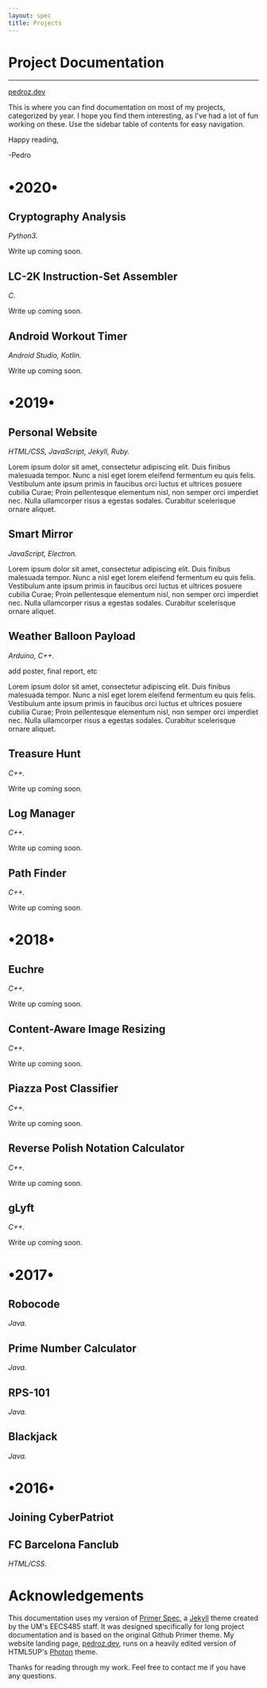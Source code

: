 ```yaml
---
layout: spec
title: Projects
---
```


Project Documentation
=======================

---

[pedroz.dev](https://pedroz.dev/)

This is where you can find documentation on most of my projects, categorized by year. I hope you find them interesting, as I've had a lot of fun working on these. Use the sidebar table of contents for easy navigation.

Happy reading,

-Pedro














•2020•
=======================

Cryptography Analysis
-----------------------
*Python3.*

Write up coming soon.

LC-2K Instruction-Set Assembler
-----------------------
*C.*

Write up coming soon.

Android Workout Timer
-----------------------
*Android Studio, Kotlin.*

Write up coming soon.














•2019•
=======================

Personal Website
-----------------------
*HTML/CSS, JavaScript, Jekyll, Ruby.*

Lorem ipsum dolor sit amet, consectetur adipiscing elit. Duis finibus malesuada tempor. Nunc a nisl eget lorem eleifend fermentum eu quis felis. Vestibulum ante ipsum primis in faucibus orci luctus et ultrices posuere cubilia Curae; Proin pellentesque elementum nisl, non semper orci imperdiet nec. Nulla ullamcorper risus a egestas sodales. Curabitur scelerisque ornare aliquet.

Smart Mirror
-----------------------
*JavaScript, Electron.*

Lorem ipsum dolor sit amet, consectetur adipiscing elit. Duis finibus malesuada tempor. Nunc a nisl eget lorem eleifend fermentum eu quis felis. Vestibulum ante ipsum primis in faucibus orci luctus et ultrices posuere cubilia Curae; Proin pellentesque elementum nisl, non semper orci imperdiet nec. Nulla ullamcorper risus a egestas sodales. Curabitur scelerisque ornare aliquet.

Weather Balloon Payload
-----------------------
*Arduino, C++.*

add poster, final report, etc

Lorem ipsum dolor sit amet, consectetur adipiscing elit. Duis finibus malesuada tempor. Nunc a nisl eget lorem eleifend fermentum eu quis felis. Vestibulum ante ipsum primis in faucibus orci luctus et ultrices posuere cubilia Curae; Proin pellentesque elementum nisl, non semper orci imperdiet nec. Nulla ullamcorper risus a egestas sodales. Curabitur scelerisque ornare aliquet.

Treasure Hunt
-----------------------
*C++.*

Write up coming soon.

Log Manager
-----------------------
*C++.*

Write up coming soon.

Path Finder
-----------------------
*C++.*

Write up coming soon.














•2018•
=======================

Euchre
-----------------------
*C++.*

Write up coming soon.

Content-Aware Image Resizing
-----------------------
*C++.*

Write up coming soon.

Piazza Post Classifier
-----------------------
*C++.*

Write up coming soon.

Reverse Polish Notation Calculator
-----------------------
*C++.*

Write up coming soon.

gLyft
-----------------------
*C++.*

Write up coming soon.





•2017•
=======================

Robocode
-----------------------
*Java.*

Prime Number Calculator
-----------------------
*Java.*

RPS-101
-----------------------
*Java.*

Blackjack
-----------------------
*Java.*

•2016•
=======================

Joining CyberPatriot
-----------------------

FC Barcelona Fanclub
-----------------------
*HTML/CSS.*




Acknowledgements
=======================
This documentation uses my version of [Primer Spec](https://github.com/eecs485staff/primer-spec), a [Jekyll](https://github.com/jekyll/jekyll) theme created by the UM's EECS485 staff. It was designed specifically for long project documentation and is based on the original Github Primer theme. My website landing page, [pedroz.dev](https://pedroz.dev/), runs on a heavily edited version of HTML5UP's [Photon](https://html5up.net/photon) theme.

Thanks for reading through my work. Feel free to contact me if you have any questions.